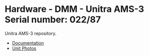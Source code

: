 # Hardware - DMM - Unitra AMS-3 Serial number: 022/87

Unitra AMS-3 repository. 

* [Documentation](/docs)
* [Unit Photos](/photos/)
